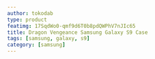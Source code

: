 ```yaml
---
author: tokodab
type: product
featimg: 17SqdWo0-qmf9d6T0b8pdQWPhV7nJIc65
title: Dragon Vengeance Samsung Galaxy S9 Case
tags: [samsung, galaxy, s9]
category: [samsung]
---
```

